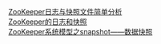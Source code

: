 









[ZooKeeper日志与快照文件简单分析](https://www.cnblogs.com/felixzh/p/8462740.html)  
[ZooKeeper的日志和快照](https://www.cnblogs.com/f-ck-need-u/p/9236954.html)  
[ZooKeeper系统模型之snapshot——数据快照](https://blog.csdn.net/en_joker/article/details/79414541)  
[]()  
[]()  









